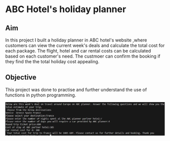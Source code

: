 # ABC Hotel's holiday planner

## Aim
In this project I built a holiday planner in ABC hotel's website ,where customers can view the current week's deals and calculate the total cost for each package. The flight, hotel and car rental costs can be calculated based on each customer's need. The custmoer can confirm the booking if they find the the total holiday cost appealing.

## Objective
This project was done to practise and further understand the use of functions in python programming.

![Below is a snip of the output of the code](hloiday.png)
